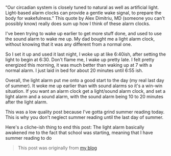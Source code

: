 “Our circadian system is closely tuned to natural as well as artificial light. Light-based alarm clocks can provide a gentle wake signal, to prepare the body for wakefulness.” This quote by Alex Dimitriu, MD (someone you can't possibly know) really does sum up how I think of these alarm clocks.

I've been trying to wake up earlier to get more stuff done, and used to use the sound alarm to wake me up. My dad bought me a light alarm clock, without knowing that it was any different from a normal one.

So I set it up and used it last night, I woke up at like 6:40ish, after setting the light to begin at 6:30. Don't flame me, I wake up pretty late. I felt pretty energized this morning, it was much better than waking up at 7 with a normal alarm. I just laid in bed for about 20 minutes until 6:55 ish.

Overall, the light alarm put me onto a good start to the day (my real last day of summer). It woke me up earlier than with sound alarms so it's a win-win situation. If you want an alarm clock get a light/sound alarm clock, and set a light alarm and a sound alarm, with the sound alarm being 10 to 20 minutes after the light alarm.

This was a low quality post because I've gotta grind summer reading today. This is why you don't neglect summer reading until the last day of summer.

Here's a cliche-ish thing to end this post: The light alarm basically awakened me to the fact that school was starting, meaning that I have summer reading to do

>This post was originally from [my blog](https://artofproblemsolving.com/community/c1166939h2245442_light_alarms_the_new_kind_of_alarm)
